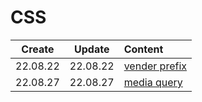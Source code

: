 # CSS
|Create|Update|Content|
|:-:|:-:|:--|
|22.08.22|22.08.22|[vender prefix](./vender_prefix.md)|
|22.08.27|22.08.27|[media query](./mediaQuery.md)|
